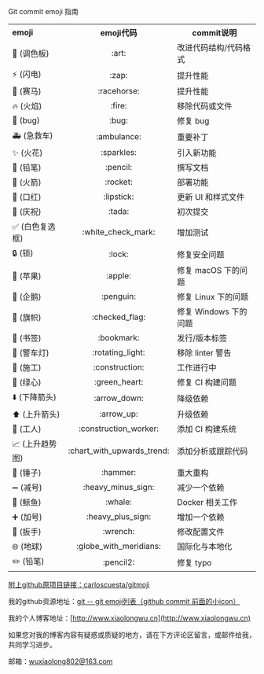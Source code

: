 Git commit emoji 指南
<table class="table table-bordered">
<tbody>
<tr><th style="text-align: left">emoji</th><th style="text-align: center">emoji代码</th><th>commit说明</th></tr>
<tr>
<td style="text-align: left">🎨 (调色板)</td>
<td style="text-align: center">:art:</td>
<td>改进代码结构/代码格式</td>
</tr>
<tr>
<td style="text-align: left">⚡️ (闪电)</td>
<td style="text-align: center">:zap:</td>
<td>提升性能</td>
</tr>
<tr>
<td style="text-align: left">🐎 (赛马)</td>
<td style="text-align: center">:racehorse:</td>
<td>提升性能</td>
</tr>
<tr>
<td style="text-align: left">🔥 (火焰)</td>
<td style="text-align: center">:fire:</td>
<td>移除代码或文件</td>
</tr>
<tr>
<td style="text-align: left">🐛 (bug)</td>
<td style="text-align: center">:bug:</td>
<td>修复 bug</td>
</tr>
<tr>
<td style="text-align: left">🚑 (急救车)</td>
<td style="text-align: center">:ambulance:</td>
<td>重要补丁</td>
</tr>
<tr>
<td style="text-align: left">✨ (火花)</td>
<td style="text-align: center">:sparkles:</td>
<td>引入新功能</td>
</tr>
<tr>
<td style="text-align: left">📝 (铅笔)</td>
<td style="text-align: center">:pencil:</td>
<td>撰写文档</td>
</tr>
<tr>
<td style="text-align: left">🚀 (火箭)</td>
<td style="text-align: center">:rocket:</td>
<td>部署功能</td>
</tr>
<tr>
<td style="text-align: left">💄 (口红)</td>
<td style="text-align: center">:lipstick:</td>
<td>更新 UI 和样式文件</td>
</tr>
<tr>
<td style="text-align: left">🎉 (庆祝)</td>
<td style="text-align: center">:tada:</td>
<td>初次提交</td>
</tr>
<tr>
<td style="text-align: left">✅ (白色复选框)</td>
<td style="text-align: center">:white_check_mark:</td>
<td>增加测试</td>
</tr>
<tr>
<td style="text-align: left">🔒 (锁)</td>
<td style="text-align: center">:lock:</td>
<td>修复安全问题</td>
</tr>
<tr>
<td style="text-align: left">🍎 (苹果)</td>
<td style="text-align: center">:apple:</td>
<td>修复 macOS 下的问题</td>
</tr>
<tr>
<td style="text-align: left">🐧 (企鹅)</td>
<td style="text-align: center">:penguin:</td>
<td>修复 Linux 下的问题</td>
</tr>
<tr>
<td style="text-align: left">🏁 (旗帜)</td>
<td style="text-align: center">:checked_flag:</td>
<td>修复 Windows 下的问题</td>
</tr>
<tr>
<td style="text-align: left">🔖 (书签)</td>
<td style="text-align: center">:bookmark:</td>
<td>发行/版本标签</td>
</tr>
<tr>
<td style="text-align: left">🚨 (警车灯)</td>
<td style="text-align: center">:rotating_light:</td>
<td>移除 linter 警告</td>
</tr>
<tr>
<td style="text-align: left">🚧 (施工)</td>
<td style="text-align: center">:construction:</td>
<td>工作进行中</td>
</tr>
<tr>
<td style="text-align: left">💚 (绿心)</td>
<td style="text-align: center">:green_heart:</td>
<td>修复 CI 构建问题</td>
</tr>
<tr>
<td style="text-align: left">⬇️ (下降箭头)</td>
<td style="text-align: center">:arrow_down:</td>
<td>降级依赖</td>
</tr>
<tr>
<td style="text-align: left">⬆️ (上升箭头)</td>
<td style="text-align: center">:arrow_up:</td>
<td>升级依赖</td>
</tr>
<tr>
<td style="text-align: left">👷 (工人)</td>
<td style="text-align: center">:construction_worker:</td>
<td>添加 CI 构建系统</td>
</tr>
<tr>
<td style="text-align: left">📈 (上升趋势图)</td>
<td style="text-align: center">:chart_with_upwards_trend:</td>
<td>添加分析或跟踪代码</td>
</tr>
<tr>
<td style="text-align: left">🔨 (锤子)</td>
<td style="text-align: center">:hammer:</td>
<td>重大重构</td>
</tr>
<tr>
<td style="text-align: left">➖ (减号)</td>
<td style="text-align: center">:heavy_minus_sign:</td>
<td>减少一个依赖</td>
</tr>
<tr>
<td style="text-align: left">🐳 (鲸鱼)</td>
<td style="text-align: center">:whale:</td>
<td>Docker 相关工作</td>
</tr>
<tr>
<td style="text-align: left">➕ (加号)</td>
<td style="text-align: center">:heavy_plus_sign:</td>
<td>增加一个依赖</td>
</tr>
<tr>
<td style="text-align: left">🔧 (扳手)</td>
<td style="text-align: center">:wrench:</td>
<td>修改配置文件</td>
</tr>
<tr>
<td style="text-align: left">🌐 (地球)</td>
<td style="text-align: center">:globe_with_meridians:</td>
<td>国际化与本地化</td>
</tr>
<tr>
<td style="text-align: left">✏️ (铅笔)</td>
<td style="text-align: center">:pencil2:</td>
<td>修复 typo</td>
</tr>
</tbody>
</table>

 [附上github原项目链接：carloscuesta/gitmoji](https://github.com/liuchengxu/git-commit-emoji-cn)

我的github资源地址：[git -- git emoji列表（github commit 前面的小icon）]()

我的个人博客地址：[http://www.xiaolongwu.cn](http://www.xiaolongwu.cn)

如果您对我的博客内容有疑惑或质疑的地方，请在下方评论区留言，或邮件给我，共同学习进步。

邮箱：wuxiaolong802@163.com
